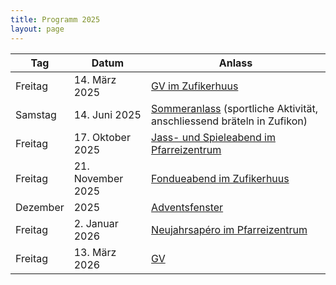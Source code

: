 ```yaml
---
title: Programm 2025
layout: page
---
```


Tag|Datum|Anlass
---|-----|------
Freitag | 14. März 2025 | [GV im Zufikerhuus][1]
Samstag | 14. Juni 2025 | [Sommeranlass][1] (sportliche Aktivität, anschliessend bräteln in Zufikon)
Freitag | 17. Oktober 2025 | [Jass- und Spieleabend im Pfarreizentrum][1]
Freitag | 21. November 2025 | [Fondueabend im Zufikerhuus][1]
Dezember | 2025 | [Adventsfenster][1]
Freitag | 2. Januar 2026 | [Neujahrsapéro im Pfarreizentrum][1]
Freitag | 13. März 2026 | [GV][1]

[1]: mailto:praesident@qv-zufikon.ch?subject=Anmeldung